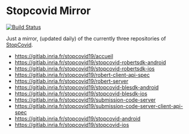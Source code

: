 # Stopcovid Mirror
[![Build Status](https://drone.planchon.xyz/api/badges/joxcat/stopcovid-mirror/status.svg)](https://drone.planchon.xyz/joxcat/stopcovid-mirror)

Just a mirror, (updated daily) of the currently three repositories of [StopCovid](https://gitlab.inria.fr/stopcovid19).
- https://gitlab.inria.fr/stopcovid19/accueil
- https://gitlab.inria.fr/stopcovid19/stopcovid-robertsdk-android
- https://gitlab.inria.fr/stopcovid19/stopcovid-robertsdk-ios
- https://gitlab.inria.fr/stopcovid19/robert-client-api-spec
- https://gitlab.inria.fr/stopcovid19/robert-server
- https://gitlab.inria.fr/stopcovid19/stopcovid-blesdk-android
- https://gitlab.inria.fr/stopcovid19/stopcovid-blesdk-ios
- https://gitlab.inria.fr/stopcovid19/submission-code-server
- https://gitlab.inria.fr/stopcovid19/submission-code-server-client-api-spec
- https://gitlab.inria.fr/stopcovid19/stopcovid-android
- https://gitlab.inria.fr/stopcovid19/stopcovid-ios
